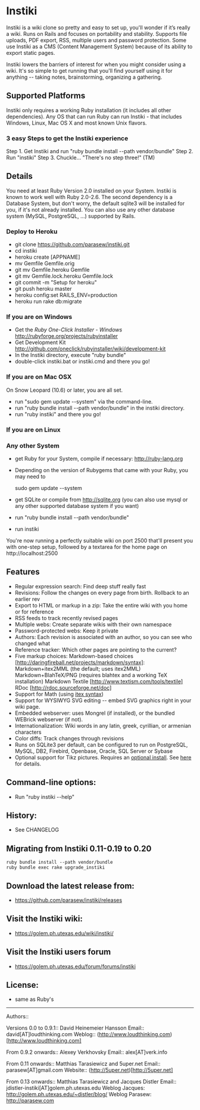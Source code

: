 # Instiki

Instiki is a wiki clone so pretty and easy to set up, you'll wonder if it’s really a wiki. Runs on Rails and focuses on portability and stability. Supports file uploads, PDF export, RSS, multiple users and password protection. Some use Instiki as a CMS (Content Management System) because of its ability to export static pages.

Instiki lowers the barriers of interest for when you might consider using a wiki. It's so simple to get running that you'll find yourself using it for anything -- taking notes, brainstorming, organizing a gathering.

## Supported Platforms

Instiki only requires a working Ruby installation (it includes all other dependencies). Any OS that can run Ruby can run Instiki - that includes Windows, Linux, Mac OS X and most known Unix flavors.

### 3 easy Steps to get the Instiki experience

  Step 1. Get Instiki and run "ruby bundle install --path vendor/bundle"
  Step 2. Run "instiki"
  Step 3. Chuckle... "There's no step three!" (TM)
 

## Details

You need at least Ruby Version 2.0 installed on your System. Instiki is known to work well with Ruby 2.0-2.6. The second dependency is a Database System, but don't worry, the default sqlite3 will be installed for you, if it's not already installed. You can also use any other database system (MySQL, PostgreSQL, ...) supported by Rails.

### Deploy to Heroku

- git clone https://github.com/parasew/instiki.git
- cd instiki
- heroku create [APPNAME] 
- mv Gemfile Gemfile.orig
- git mv Gemfile.heroku Gemfile
- git mv Gemfile.lock.heroku Gemfile.lock
- git commit -m "Setup for heroku"
- git push heroku master
- heroku config:set RAILS_ENV=production
- heroku run rake db:migrate

### If you are on Windows

- Get the *Ruby One-Click Installer - Windows* http://rubyforge.org/projects/rubyinstaller
- Get Development Kit http://github.com/oneclick/rubyinstaller/wiki/development-kit
- In the Instiki directory, execute "ruby bundle"
- double-click instiki.bat or instiki.cmd and there you go!

### If you are on Mac OSX

On Snow Leopard (10.6) or later, you are all set.

- run "sudo gem update --system" via the command-line.
- run "ruby bundle install --path vendor/bundle" in the instiki directory.
- run "ruby instiki" and there you go!


### If you are on Linux


### Any other System

- get Ruby for your System, compile if necessary: http://ruby-lang.org
- Depending on the version of Rubygems that came with your Ruby, you may need to

    sudo gem update --system
    
- get SQLite or compile from http://sqlite.org (you can also use mysql or any other supported database system if you want)
- run "ruby bundle install --path vendor/bundle"
- run instiki

You're now running a perfectly suitable wiki on port 2500 that'll present you with one-step setup, followed by a textarea for the home page on http://localhost:2500


## Features

* Regular expression search: Find deep stuff really fast
* Revisions: Follow the changes on every page from birth. Rollback to an earlier rev
* Export to HTML or markup in a zip: Take the entire wiki with you home or for reference
* RSS feeds to track recently revised pages
* Multiple webs: Create separate wikis with their own namespace
* Password-protected webs: Keep it private
* Authors: Each revision is associated with an author, so you can see who changed what
* Reference tracker: Which other pages are pointing to the current?
* Five markup choices:
   Markdown-based choices [http://daringfireball.net/projects/markdown/syntax]:
     Markdown+itex2MML (the default; uses itex2MML) 
     Markdown+BlahTeX/PNG (requires blahtex and a working TeX installation)
     Markdown
   Textile [http://www.textism.com/tools/textile]
   RDoc [http://rdoc.sourceforge.net/doc]
* Support for Math (using [itex syntax](https://golem.ph.utexas.edu/~distler/blog/itex2MMLcommands.html))
* Support for WYSIWYG SVG editing -- embed SVG graphics right in your wiki page.
* Embedded webserver: uses Mongrel (if installed), or the bundled WEBrick webserver (if not).
* Internationalization: Wiki words in any latin, greek, cyrillian, or armenian characters
* Color diffs: Track changes through revisions
* Runs on SQLite3 per default, can be configured to run on PostgreSQL, MySQL, DB2, Firebird, Openbase, Oracle, SQL Server or Sybase
* Optional support for Tikz pictures. Requires an [optional install](https://github.com/distler/tex2svg). See
  [here](https://golem.ph.utexas.edu/~distler/blog/archives/003093.html) for details.

## Command-line options:

* Run "ruby instiki --help"


## History:

 * See CHANGELOG

## Migrating from Instiki 0.11-0.19 to 0.20

~~~~~
ruby bundle install --path vendor/bundle
ruby bundle exec rake upgrade_instiki
~~~~~

## Download the latest release from:

* https://github.com/parasew/instiki/releases


## Visit the Instiki wiki:

* https://golem.ph.utexas.edu/wiki/instiki/

## Visit the Instiki users forum

* https://golem.ph.utexas.edu/forum/forums/instiki

## License:

* same as Ruby's


---

Authors::

Versions 0.0 to 0.9.1:: David Heinemeier Hansson
Email::  david[AT]loudthinking.com
Weblog:: (http://www.loudthinking.com)[http://www.loudthinking.com]

From 0.9.2 onwards:: Alexey Verkhovsky
Email:: alex[AT]verk.info

From 0.11 onwards:: Matthias Tarasiewicz and 5uper.net
Email:: parasew[AT]gmail.com
Website:: (http://5uper.net)[http://5uper.net]

From 0.13 onwards:: Matthias Tarasiewicz and Jacques Distler
Email:: jdistler-instiki[AT]golem.ph.utexas.edu
Weblog Jacques: http://golem.ph.utexas.edu/~distler/blog/
Weblog Parasew: http://parasew.com
